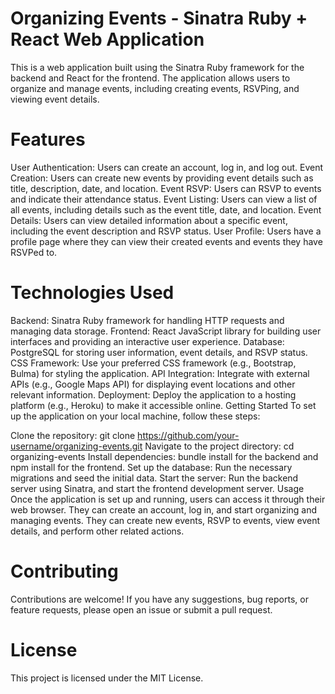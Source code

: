 # Organizing Events - Sinatra Ruby + React Web Application
This is a web application built using the Sinatra Ruby framework for the backend and React for the frontend. The application allows users to organize and manage events, including creating events, RSVPing, and viewing event details.

# Features
User Authentication: Users can create an account, log in, and log out.
Event Creation: Users can create new events by providing event details such as title, description, date, and location.
Event RSVP: Users can RSVP to events and indicate their attendance status.
Event Listing: Users can view a list of all events, including details such as the event title, date, and location.
Event Details: Users can view detailed information about a specific event, including the event description and RSVP status.
User Profile: Users have a profile page where they can view their created events and events they have RSVPed to.
# Technologies Used
Backend: Sinatra Ruby framework for handling HTTP requests and managing data storage.
Frontend: React JavaScript library for building user interfaces and providing an interactive user experience.
Database: PostgreSQL for storing user information, event details, and RSVP status.
CSS Framework: Use your preferred CSS framework (e.g., Bootstrap, Bulma) for styling the application.
API Integration: Integrate with external APIs (e.g., Google Maps API) for displaying event locations and other relevant information.
Deployment: Deploy the application to a hosting platform (e.g., Heroku) to make it accessible online.
Getting Started
To set up the application on your local machine, follow these steps:

Clone the repository: git clone https://github.com/your-username/organizing-events.git
Navigate to the project directory: cd organizing-events
Install dependencies: bundle install for the backend and npm install for the frontend.
Set up the database: Run the necessary migrations and seed the initial data.
Start the server: Run the backend server using Sinatra, and start the frontend development server.
Usage
Once the application is set up and running, users can access it through their web browser. They can create an account, log in, and start organizing and managing events. They can create new events, RSVP to events, view event details, and perform other related actions.

# Contributing
Contributions are welcome! If you have any suggestions, bug reports, or feature requests, please open an issue or submit a pull request.

# License
This project is licensed under the MIT License.
